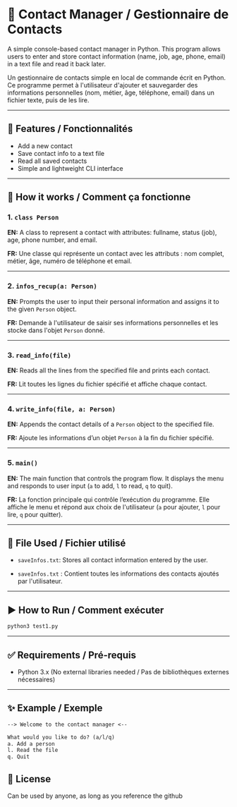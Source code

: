 # 📇 Contact Manager / Gestionnaire de Contacts

A simple console-based contact manager in Python. This program allows users to enter and store contact information (name, job, age, phone, email) in a text file and read it back later.

Un gestionnaire de contacts simple en local de commande écrit en Python. Ce programme permet à l'utilisateur d'ajouter et sauvegarder des informations personnelles (nom, métier, âge, téléphone, email) dans un fichier texte, puis de les lire.

---

## 📁 Features / Fonctionnalités

* Add a new contact
* Save contact info to a text file
* Read all saved contacts
* Simple and lightweight CLI interface

---

## 🧠 How it works / Comment ça fonctionne

### 1. `class Person`

**EN:** A class to represent a contact with attributes: fullname, status (job), age, phone number, and email.

**FR:** Une classe qui représente un contact avec les attributs : nom complet, métier, âge, numéro de téléphone et email.

---

### 2. `infos_recup(a: Person)`

**EN:** Prompts the user to input their personal information and assigns it to the given `Person` object.

**FR:** Demande à l'utilisateur de saisir ses informations personnelles et les stocke dans l'objet `Person` donné.

---

### 3. `read_info(file)`

**EN:** Reads all the lines from the specified file and prints each contact.

**FR:** Lit toutes les lignes du fichier spécifié et affiche chaque contact.

---

### 4. `write_info(file, a: Person)`

**EN:** Appends the contact details of a `Person` object to the specified file.

**FR:** Ajoute les informations d’un objet `Person` à la fin du fichier spécifié.

---

### 5. `main()`

**EN:** The main function that controls the program flow. It displays the menu and responds to user input (`a` to add, `l` to read, `q` to quit).

**FR:** La fonction principale qui contrôle l’exécution du programme. Elle affiche le menu et répond aux choix de l'utilisateur (`a` pour ajouter, `l` pour lire, `q` pour quitter).

---

## 📝 File Used / Fichier utilisé

* `saveInfos.txt`: Stores all contact information entered by the user.

* `saveInfos.txt` : Contient toutes les informations des contacts ajoutés par l'utilisateur.

---

## ▶️ How to Run / Comment exécuter

```bash
python3 test1.py
```

---

## ✅ Requirements / Pré-requis

* Python 3.x
  (No external libraries needed / Pas de bibliothèques externes nécessaires)

---

## ✨ Example / Exemple

```txt
--> Welcome to the contact manager <--

What would you like to do? (a/l/q)
a. Add a person
l. Read the file
q. Quit
```

## 📃 License

Can be used by anyone, as long as you reference the github
